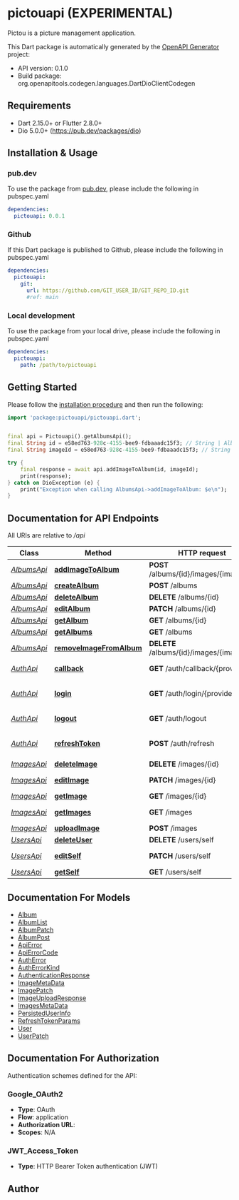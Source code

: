 # pictouapi (EXPERIMENTAL)
Pictou is a picture management application.

This Dart package is automatically generated by the [OpenAPI Generator](https://openapi-generator.tech) project:

- API version: 0.1.0
- Build package: org.openapitools.codegen.languages.DartDioClientCodegen

## Requirements

* Dart 2.15.0+ or Flutter 2.8.0+
* Dio 5.0.0+ (https://pub.dev/packages/dio)

## Installation & Usage

### pub.dev
To use the package from [pub.dev](https://pub.dev), please include the following in pubspec.yaml
```yaml
dependencies:
  pictouapi: 0.0.1
```

### Github
If this Dart package is published to Github, please include the following in pubspec.yaml
```yaml
dependencies:
  pictouapi:
    git:
      url: https://github.com/GIT_USER_ID/GIT_REPO_ID.git
      #ref: main
```

### Local development
To use the package from your local drive, please include the following in pubspec.yaml
```yaml
dependencies:
  pictouapi:
    path: /path/to/pictouapi
```

## Getting Started

Please follow the [installation procedure](#installation--usage) and then run the following:

```dart
import 'package:pictouapi/pictouapi.dart';


final api = Pictouapi().getAlbumsApi();
final String id = e58ed763-928c-4155-bee9-fdbaaadc15f3; // String | Album to add the image to
final String imageId = e58ed763-928c-4155-bee9-fdbaaadc15f3; // String | Image to add

try {
    final response = await api.addImageToAlbum(id, imageId);
    print(response);
} catch on DioException (e) {
    print("Exception when calling AlbumsApi->addImageToAlbum: $e\n");
}

```

## Documentation for API Endpoints

All URIs are relative to */api*

Class | Method | HTTP request | Description
------------ | ------------- | ------------- | -------------
[*AlbumsApi*](doc/AlbumsApi.md) | [**addImageToAlbum**](doc/AlbumsApi.md#addimagetoalbum) | **POST** /albums/{id}/images/{image_id} | Add an image to an album
[*AlbumsApi*](doc/AlbumsApi.md) | [**createAlbum**](doc/AlbumsApi.md#createalbum) | **POST** /albums | Create a new album
[*AlbumsApi*](doc/AlbumsApi.md) | [**deleteAlbum**](doc/AlbumsApi.md#deletealbum) | **DELETE** /albums/{id} | Delete an album
[*AlbumsApi*](doc/AlbumsApi.md) | [**editAlbum**](doc/AlbumsApi.md#editalbum) | **PATCH** /albums/{id} | Modify an album
[*AlbumsApi*](doc/AlbumsApi.md) | [**getAlbum**](doc/AlbumsApi.md#getalbum) | **GET** /albums/{id} | Get an album by its id.
[*AlbumsApi*](doc/AlbumsApi.md) | [**getAlbums**](doc/AlbumsApi.md#getalbums) | **GET** /albums | Get a list of albums
[*AlbumsApi*](doc/AlbumsApi.md) | [**removeImageFromAlbum**](doc/AlbumsApi.md#removeimagefromalbum) | **DELETE** /albums/{id}/images/{image_id} | Remove an image from an album
[*AuthApi*](doc/AuthApi.md) | [**callback**](doc/AuthApi.md#callback) | **GET** /auth/callback/{provider} | OAuth2 callback endpoint. Must not be called directly.
[*AuthApi*](doc/AuthApi.md) | [**login**](doc/AuthApi.md#login) | **GET** /auth/login/{provider} | *The* Authorization/Authentication endpoint.
[*AuthApi*](doc/AuthApi.md) | [**logout**](doc/AuthApi.md#logout) | **GET** /auth/logout | Revoke the refresh token of the user.
[*AuthApi*](doc/AuthApi.md) | [**refreshToken**](doc/AuthApi.md#refreshtoken) | **POST** /auth/refresh | Allows the user to request another access token after it expired.
[*ImagesApi*](doc/ImagesApi.md) | [**deleteImage**](doc/ImagesApi.md#deleteimage) | **DELETE** /images/{id} | Delete an image
[*ImagesApi*](doc/ImagesApi.md) | [**editImage**](doc/ImagesApi.md#editimage) | **PATCH** /images/{id} | Set/modfiy image metadata, share/unshare, ...
[*ImagesApi*](doc/ImagesApi.md) | [**getImage**](doc/ImagesApi.md#getimage) | **GET** /images/{id} | Get an image by its id.
[*ImagesApi*](doc/ImagesApi.md) | [**getImages**](doc/ImagesApi.md#getimages) | **GET** /images | Get the images owned by or shared with the user
[*ImagesApi*](doc/ImagesApi.md) | [**uploadImage**](doc/ImagesApi.md#uploadimage) | **POST** /images | Upload an image
[*UsersApi*](doc/UsersApi.md) | [**deleteUser**](doc/UsersApi.md#deleteuser) | **DELETE** /users/self | Delete the user account
[*UsersApi*](doc/UsersApi.md) | [**editSelf**](doc/UsersApi.md#editself) | **PATCH** /users/self | Modify user (self) properties
[*UsersApi*](doc/UsersApi.md) | [**getSelf**](doc/UsersApi.md#getself) | **GET** /users/self | Get user (self) properties


## Documentation For Models

 - [Album](doc/Album.md)
 - [AlbumList](doc/AlbumList.md)
 - [AlbumPatch](doc/AlbumPatch.md)
 - [AlbumPost](doc/AlbumPost.md)
 - [ApiError](doc/ApiError.md)
 - [ApiErrorCode](doc/ApiErrorCode.md)
 - [AuthError](doc/AuthError.md)
 - [AuthErrorKind](doc/AuthErrorKind.md)
 - [AuthenticationResponse](doc/AuthenticationResponse.md)
 - [ImageMetaData](doc/ImageMetaData.md)
 - [ImagePatch](doc/ImagePatch.md)
 - [ImageUploadResponse](doc/ImageUploadResponse.md)
 - [ImagesMetaData](doc/ImagesMetaData.md)
 - [PersistedUserInfo](doc/PersistedUserInfo.md)
 - [RefreshTokenParams](doc/RefreshTokenParams.md)
 - [User](doc/User.md)
 - [UserPatch](doc/UserPatch.md)


## Documentation For Authorization


Authentication schemes defined for the API:
### Google_OAuth2

- **Type**: OAuth
- **Flow**: application
- **Authorization URL**: 
- **Scopes**: N/A

### JWT_Access_Token

- **Type**: HTTP Bearer Token authentication (JWT)


## Author



